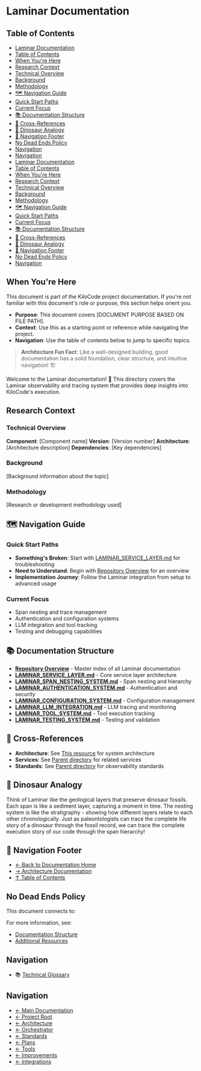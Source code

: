 # Laminar Documentation

## Table of Contents
- [Laminar Documentation](#laminar-documentation)
- [Table of Contents](#table-of-contents)
- [When You're Here](#when-youre-here)
- [Research Context](#research-context)
- [Technical Overview](#technical-overview)
- [Background](#background)
- [Methodology](#methodology)
- [🗺️ Navigation Guide](#-navigation-guide)
- [Quick Start Paths](#quick-start-paths)
- [Current Focus](#current-focus)
- [📚 Documentation Structure](#-documentation-structure)
- [🔗 Cross-References](#-crossreferences)
- [🦕 Dinosaur Analogy](#-dinosaur-analogy)
- [🧭 Navigation Footer](#-navigation-footer)
- [No Dead Ends Policy](#no-dead-ends-policy)
- [Navigation](#navigation)
- [Navigation](#navigation)
- [Laminar Documentation](#laminar-documentation)
- [Table of Contents](#table-of-contents)
- [When You're Here](#when-youre-here)
- [Research Context](#research-context)
- [Technical Overview](#technical-overview)
- [Background](#background)
- [Methodology](#methodology)
- [🗺️ Navigation Guide](#-navigation-guide)
- [Quick Start Paths](#quick-start-paths)
- [Current Focus](#current-focus)
- [📚 Documentation Structure](#-documentation-structure)
- [🔗 Cross-References](#-crossreferences)
- [🦕 Dinosaur Analogy](#-dinosaur-analogy)
- [🧭 Navigation Footer](#-navigation-footer)
- [No Dead Ends Policy](#no-dead-ends-policy)
- [Navigation](#navigation)

## When You're Here

This document is part of the KiloCode project documentation. If you're not familiar with this
document's role or purpose, this section helps orient you.

- **Purpose**: This document covers \[DOCUMENT PURPOSE BASED ON FILE PATH].
- **Context**: Use this as a starting point or reference while navigating the project.
- **Navigation**: Use the table of contents below to jump to specific topics.

> **Architecture Fun Fact**: Like a well-designed building, good documentation has a solid
> foundation, clear structure, and intuitive navigation! 🏗️

Welcome to the Laminar documentation! 🌊 This directory covers the Laminar observability and tracing
system that provides deep insights into KiloCode's execution.

## Research Context

### Technical Overview

**Component**: \[Component name]
**Version**: \[Version number]
**Architecture**: \[Architecture description]
**Dependencies**: \[Key dependencies]

### Background

\[Background information about the topic]

### Methodology

\[Research or development methodology used]

## 🗺️ Navigation Guide

### Quick Start Paths

- **Something's Broken**: Start with [LAMINAR\_SERVICE\_LAYER.md](LAMINAR_SERVICE_LAYER.md) for
  troubleshooting
- **Need to Understand**: Begin with [Repository Overview](README.md) for an overview
- **Implementation Journey**: Follow the Laminar integration from setup to advanced usage

### Current Focus
- Span nesting and trace management
- Authentication and configuration systems
- LLM integration and tool tracking
- Testing and debugging capabilities

## 📚 Documentation Structure

- **[Repository Overview](README.md)** - Master index of all Laminar documentation
- **[LAMINAR\_SERVICE\_LAYER.md](LAMINAR_SERVICE_LAYER.md)** - Core service layer architecture
- **[LAMINAR\_SPAN\_NESTING\_SYSTEM.md](LAMINAR_SPAN_NESTING_SYSTEM.md)** - Span nesting and
  hierarchy
- **[LAMINAR\_AUTHENTICATION\_SYSTEM.md](LAMINAR_AUTHENTICATION_SYSTEM.md)** - Authentication and
  security
- **[LAMINAR\_CONFIGURATION\_SYSTEM.md](LAMINAR_CONFIGURATION_SYSTEM.md)** - Configuration
  management
- **[LAMINAR\_LLM\_INTEGRATION.md](LAMINAR_LLM_INTEGRATION.md)** - LLM tracing and monitoring
- **[LAMINAR\_TOOL\_SYSTEM.md](LAMINAR_TOOL_SYSTEM.md)** - Tool execution tracking
- **[LAMINAR\_TESTING\_SYSTEM.md](LAMINAR_TESTING_SYSTEM.md)** - Testing and validation

## 🔗 Cross-References

- **Architecture**: See [This resource](../architecture/) for system architecture
- **Services**: See [Parent directory](../services/) for related services
- **Standards**: See [Parent directory](../standards/) for observability standards

## 🦕 Dinosaur Analogy

Think of Laminar like the geological layers that preserve dinosaur fossils. Each span is like a
sediment layer, capturing a moment in time. The nesting system is like the stratigraphy - showing
how different layers relate to each other chronologically. Just as paleontologists can trace the
complete life story of a dinosaur through the fossil record, we can trace the complete execution
story of our code through the span hierarchy!

## 🧭 Navigation Footer
- [← Back to Documentation Home](../README.md)
- [→ Architecture Documentation](architecture/README.md)
- [↑ Table of Contents](../README.md)

## No Dead Ends Policy

This document connects to:

For more information, see:
- [Documentation Structure](architecture/README.md)
- [Additional Resources](../tools/README.md)

## Navigation
- 📚 [Technical Glossary](GLOSSARY.md)

## Navigation
- [← Main Documentation](README.md)
- [← Project Root](README.md)
- [← Architecture](architecture/README.md)
- [← Orchestrator](orchestrator/README.md)
- [← Standards](standards/README.md)
- [← Plans](plans/README.md)
- [← Tools](tools/README.md)
- [← Improvements](improvements/README.md)
- [← Integrations](integrations/README.md)
